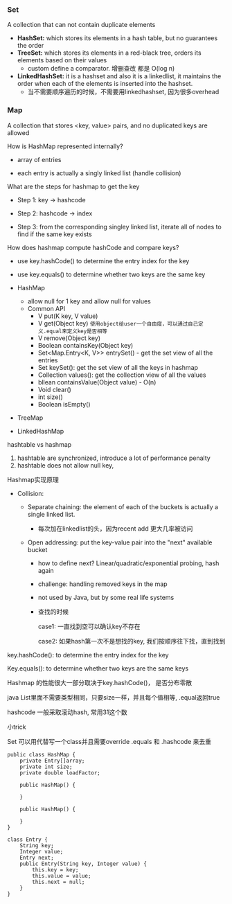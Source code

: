 ### Set

A collection that can not contain duplicate elements

- **HashSet:** which stores its elements in a hash table, but no guarantees the order
- **TreeSet:** which stores its elements in a red-black tree, orders its elements based on their values
  - custom define a comparator. 增删查改 都是 O(log n)
- **LinkedHashSet:** it is a hashset and also it is a linkedlist, it maintains the order when each of the elements is inserted into the hashset.
  - 当不需要顺序遍历的时候，不需要用linkedhashset, 因为很多overhead



### Map

A collection that stores <key, value> pairs, and no duplicated keys are allowed



How is HashMap represented internally?

- array of entries

- each entry is actually a singly linked list (handle collision)

  

What are the steps for hashmap to get the key

- Step 1: key -> hashcode

- Step 2: hashcode -> index

- Step 3: from the corresponding singley linked list, iterate all of nodes to find if the same key exists



How does hashmap compute hashCode and compare keys?

- use key.hashCode() to determine the entry index for the key
- use key.equals() to determine whether two keys are the same key



- HashMap
  - allow null for 1 key and allow null for values 
  - Common API
    - V put(K key, V value)
    - V get(Object key) `使用object给user一个自由度，可以通过自己定义.equal来定义key是否相等`
    - V remove(Object key)
    - Boolean containsKey(Object key)
    - Set<Map.Entry<K, V>> entrySet() - get the set view of all the entries
    - Set<K> keySet(): get the set view of all the keys in hashmap
    - Collection<V> values(): get the collection view of all the values
    - bllean containsValue(Object value) - O(n)
    - Void clear()
    - int size()
    - Boolean isEmpty()
- TreeMap
- LinkedHashMap



hashtable vs hashmap

1. hashtable are synchronized, introduce a lot of performance penalty
2. hashtable does not allow null key,



Hashmap实现原理

- Collision:

  - Separate chaining: the element of each of the buckets is actually a single linked list.

    - 每次加在linkedlist的头，因为recent add 更大几率被访问

  - Open addressing: put the key-value pair into the "next" available bucket

    - how to define next? Linear/quadratic/exponential probing, hash again

    - challenge: handling removed keys in the map

    - not used by Java, but by some real life systems

    - 查找的时候

      case1: 一直找到空可以确认key不存在

      case2: 如果hash第一次不是想找的key, 我们按顺序往下找，直到找到

key.hashCode(): to determine the entry index for the key

Key.equals(): to determine whether two keys are the same keys

Hashmap 的性能很大一部分取决于key.hashCode()， 是否分布零散



java List里面不需要类型相同，只要size一样，并且每个值相等, .equal返回true

 hashcode 一般采取滚动hash, 常用31这个数



小trick

Set<String> 可以用代替写一个class并且需要override .equals 和 .hashcode 来去重



```
public class HashMap {
	private Entry[]array;
	private int size;
	private double loadFactor;
	
	public HashMap() {
	
	}
	
	public HashMap() {
	
	}
}

class Entry {
	String key;
	Integer value;
	Entry next;
	public Entry(String key, Integer value) {
		this.key = key;
		this.value = value;
		this.next = null;
	}
}
```



